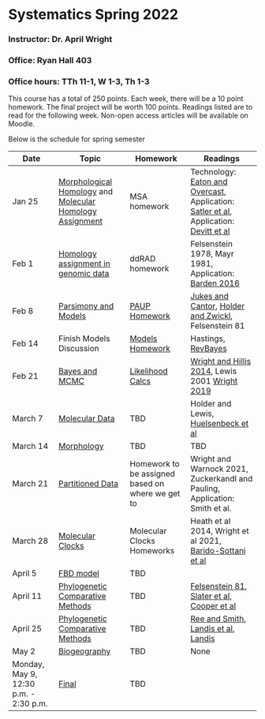 # Systematics Spring 2022
### Instructor: Dr. April Wright
### Office: Ryan Hall 403
### Office hours: TTh 11-1, W 1-3, Th 1-3

This course has a total of 250 points. Each week, there will be a 10 point homework. The final project will be worth 100 points. Readings listed are to read for the following week. Non-open access articles will be available on Moodle.

Below is the schedule for spring semester

| Date | Topic | Homework | Readings |
|------|-------|----------|----------|
| Jan 25 | [Morphological Homology](https://wrightaprilm.github.io/SystematicsClass/articles/01_homology_assignment/index.html) and [Molecular Homology Assignment](https://wrightaprilm.github.io/SystematicsClass/articles/02_molecular_homology/index.html) | MSA homework  | Technology: [Eaton and Overcast](https://academic.oup.com/bioinformatics/article/36/8/2592/5697088), Application: [Satler et al](https://onlinelibrary.wiley.com/doi/full/10.1111/evo.13809?casa_token=J-N5E6NfJ6sAAAAA%3AIyaz-Aqf-ikBHG_JUM0EwpYsdUs5DWzixm9VF8IEMn8xzGDDyPJ_ha23BekjV0vSCxa8M7mNKYsCKw), Application: [Devitt et al](https://www.pnas.org/content/116/7/2624.short) |
| Feb 1 | [Homology assignment in genomic data](https://wrightaprilm.github.io/SystematicsClass/articles/03_massive_homology/index.html) | ddRAD homework | Felsenstein 1978, Mayr 1981, Application: [Barden 2016](https://www.sciencedirect.com/science/article/pii/S0960982216000415)|
| Feb 8 | [Parsimony and Models](https://wrightaprilm.github.io/SystematicsClass/articles/04_ParsimonyAndModels/index.html)| [PAUP Homework](https://wrightaprilm.github.io/SystematicsClass/articles/PaupHomework/index.html) | [Jukes and Cantor](https://books.google.com/books?hl=en&lr=&id=FDHLBAAAQBAJ&oi=fnd&pg=PA21&dq=jukes+cantor+1969&ots=bmflRKW1iC&sig=R1gFxVs1resjyTimQV8oFE4aGPA#v=onepage&q=jukes%20cantor%201969&f=false), [Holder and Zwickl](https://academic.oup.com/sysbio/article/53/6/877/1651008), Felsenstein 81 |
| Feb 14 | Finish Models Discussion | [Models Homework](https://wrightaprilm.github.io/SystematicsClass/articles/ModelsHomework/index.html) | Hastings, [RevBayes](https://academic.oup.com/sysbio/article/65/4/726/1753608?login=true) 
| Feb 21 | [Bayes and MCMC](https://wrightaprilm.github.io/SystematicsClass/articles/06_Bayes_and_MCMC/index.html) | [Likelihood Calcs](https://wrightaprilm.github.io/SystematicsClass/articles/LCalc/LikelihoodCalc.html) | [Wright and Hillis 2014](https://journals.plos.org/plosone/article?id=10.1371/journal.pone.0109210), Lewis 2001 [Wright 2019](https://academic.oup.com/isd/article/3/3/2/5519658) |   
| March 7 | [Molecular Data](https://wrightaprilm.github.io/SystematicsClass/articles/07_molecular_data/index.html) |  TBD | Holder and Lewis, [Huelsenbeck et al](https://academic.oup.com/sysbio/article/53/1/47/2842899)  | 
| March 14 | [Morphology](https://wrightaprilm.github.io/SystematicsClass/articles/07_Discrete_Morphology/index.html) |  TBD | TBD  | 
| March 21 | [Partitioned Data](https://wrightaprilm.github.io/SystematicsClass/articles/08_Partitioned_data/index.html) | Homework to be assigned based on where we get to | Wright and Warnock 2021, Zuckerkandl and Pauling, Application: Smith et al. |
| March 28 | [Molecular Clocks](https://wrightaprilm.github.io/SystematicsClass/articles/09_Molecular_Clock/index.html) | Molecular Clocks Homeworks | Heath et al 2014, Wright et al 2021, [Barido-Sottani et al](https://hal.archives-ouvertes.fr/hal-02536394/) |
| April 5 | [FBD model](https://wrightaprilm.github.io/SystematicsClass/articles/10_FBD/index.html) | TBD  |
| April 11 |  [Phylogenetic Comparative Methods](https://wrightaprilm.github.io/SystematicsClass/articles/12_Comparative_Methods/index.html) | TBD | [Felsenstein 81](https://www.journals.uchicago.edu/doi/abs/10.1086/284325), [Slater et al](https://onlinelibrary.wiley.com/doi/full/10.1111/j.1558-5646.2012.01723.x), [Cooper et al](https://academic.oup.com/biolinnean/article/118/1/64/2440254?login=true)| 
| April 25 | [Phylogenetic Comparative Methods](https://wrightaprilm.github.io/SystematicsClass/articles/12_Comparative_Methods/index.html) | TBD | [Ree and Smith](https://academic.oup.com/sysbio/article/57/1/4/1703014?login=true), [Landis et al](https://onlinelibrary.wiley.com/doi/full/10.1111/evo.13594?casa_token=h16ZKs9d9c0AAAAA%3AM5veWProl8cwBAKyLIZnm6bw-qobYTVM02ULP5n0I_pFqFvaZu8oadWmSenHMFZ9jduaGeS3xrcjJA), [Landis](https://academic.oup.com/sysbio/article/66/2/128/2669985)| 
| May 2 | [Biogeography](https://wrightaprilm.github.io/SystematicsClass/articles/13_biogeography/index.html) | TBD | None |
| Monday, May 9, 12:30 p.m. - 2:30 p.m. | [Final](https://wrightaprilm.github.io/SystematicsClass/articles/14_Final/index.html) | TBD |
